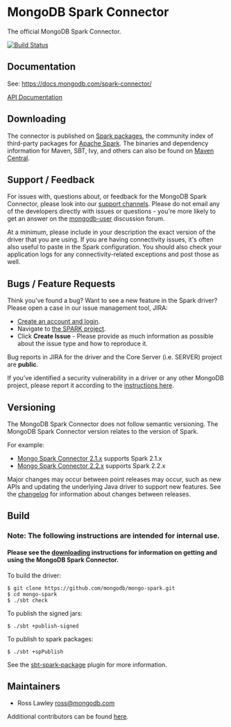 # MongoDB Spark Connector 

The official MongoDB Spark Connector.

[![Build Status](https://travis-ci.org/mongodb/mongo-spark.svg?branch=master)](https://travis-ci.org/mongodb/mongo-spark)

## Documentation

See: https://docs.mongodb.com/spark-connector/

[API Documentation](https://www.javadoc.io/doc/org.mongodb.spark/mongo-spark-connector_2.11)

## Downloading

The connector is published on [Spark packages](https://spark-packages.org/package/mongodb/mongo-spark), the community index of third-party packages for [Apache Spark](http://spark.apache.org/). The binaries and dependency information for Maven, SBT, Ivy, and others can also be found on
[Maven Central](http://search.maven.org/#search%7Cga%7C1%7Cg%3Aorg.mongodb.spark).

## Support / Feedback

For issues with, questions about, or feedback for the MongoDB Spark Connector, please look into
our [support channels](https://docs.mongodb.com/manual/support/). Please
do not email any of the developers directly with issues or
questions - you're more likely to get an answer on the [mongodb-user](https://groups.google.com/group/mongodb-user) discussion forum.

At a minimum, please include in your description the exact version of the driver that you are using.  If you are having
connectivity issues, it's often also useful to paste in the Spark configuration. You should also check your application logs for
any connectivity-related exceptions and post those as well.

## Bugs / Feature Requests

Think you’ve found a bug? Want to see a new feature in the Spark driver? Please open a case in our issue management tool, JIRA:

- [Create an account and login](https://jira.mongodb.org).
- Navigate to [the SPARK project](https://jira.mongodb.org/browse/SPARK).
- Click **Create Issue** - Please provide as much information as possible about the issue type and how to reproduce it.

Bug reports in JIRA for the driver and the Core Server (i.e. SERVER) project are **public**.

If you’ve identified a security vulnerability in a driver or any other MongoDB project, please report it according to the
[instructions here](https://docs.mongodb.com/manual/tutorial/create-a-vulnerability-report/).

## Versioning

The MongoDB Spark Connector does not follow semantic versioning. The MongoDB Spark Connector version relates to the version of Spark.

For example:

  * [Mongo Spark Connector 2.1.x](https://github.com/mongodb/mongo-spark/tree/2.1.x) supports Spark 2.1.x
  * [Mongo Spark Connector 2.2.x](https://github.com/mongodb/mongo-spark/tree/2.2.x) supports Spark 2.2.x

Major changes may occur between point releases may occur, such as new APIs and updating the underlying Java driver to support new features.
See the [changelog](./doc/7-Changelog.md) for information about changes between releases.

## Build

### Note: The following instructions are intended for internal use. 
#### Please see the [downloading](#downloading) instructions for information on getting and using the MongoDB Spark Connector.

To build the driver:

```
$ git clone https://github.com/mongodb/mongo-spark.git
$ cd mongo-spark
$ ./sbt check
```

To publish the signed jars:

```
$ ./sbt +publish-signed
```

To publish to spark packages:

```
$ ./sbt +spPublish
```
See the [sbt-spark-package](https://github.com/databricks/sbt-spark-package) plugin for more information.

## Maintainers

* Ross Lawley          ross@mongodb.com

Additional contributors can be found [here](https://github.com/mongodb/mongo-spark/graphs/contributors).
